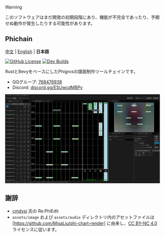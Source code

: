 > [!WARNING]
> このソフトウェアはまだ開発の初期段階にあり、機能が不完全であったり、予期せぬ動作が発生したりする可能性があります。

## Phichain

[中文](https://github.com/Ivan-1F/phichain/blob/master/README.md) | [English](https://github.com/Ivan-1F/phichain/blob/master/README_en.md) | **日本語**

[![GitHub License](https://img.shields.io/github/license/Ivan-1F/phichain)](https://github.com/Ivan-1F/phichain/blob/master/LICENSE)
[![Dev Builds](https://github.com/Ivan-1F/phichain/actions/workflows/cargo.yml/badge.svg)](https://github.com/Ivan-1F/phichain/actions/workflows/cargo.yml)

RustとBevyをベースにしたPhigrosの譜面制作ツールチェインです。

- QQグループ: [768476938](https://phicha.in/qq)
- Discord: [discord.gg/ESUwcdMBPv](https://phicha.in/discord)

![screenshot](screenshots/phichain-editor-ja.png)

## 謝辞

- [cmdysj](https://space.bilibili.com/252635690) 氏の Re:PhiEdit
- `assets/image` および `assets/audio` ディレクトリ内のアセットファイルは [https://github.com/MisaLiu/phi-chart-render] に由来し、[CC BY-NC 4.0](https://creativecommons.org/licenses/by-nc/4.0/) ライセンスに従います。
